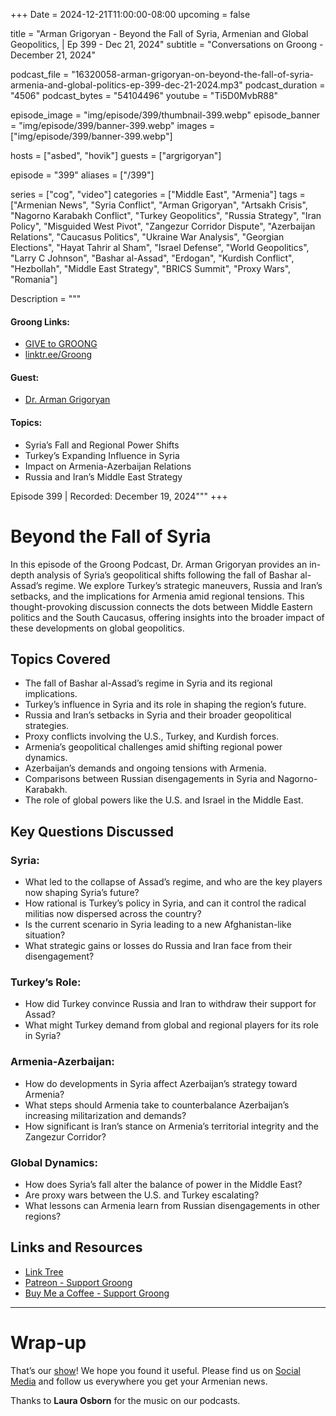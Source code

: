 +++
Date = 2024-12-21T11:00:00-08:00
upcoming = false

title = "Arman Grigoryan - Beyond the Fall of Syria, Armenian and Global Geopolitics,  | Ep 399 - Dec 21, 2024"
subtitle = "Conversations on Groong - December 21, 2024"

podcast_file = "16320058-arman-grigoryan-on-beyond-the-fall-of-syria-armenia-and-global-politics-ep-399-dec-21-2024.mp3"
podcast_duration = "4506"
podcast_bytes = "54104496"
youtube = "Ti5D0MvbR88"

episode_image = "img/episode/399/thumbnail-399.webp"
episode_banner = "img/episode/399/banner-399.webp"
images = ["img/episode/399/banner-399.webp"]

hosts = ["asbed", "hovik"]
guests = ["argrigoryan"]

episode = "399"
aliases = ["/399"]

series = ["cog", "video"]
categories = ["Middle East", "Armenia"]
tags = ["Armenian News", "Syria Conflict", "Arman Grigoryan", "Artsakh Crisis", "Nagorno Karabakh Conflict", "Turkey Geopolitics", "Russia Strategy", "Iran Policy", "Misguided West Pivot", "Zangezur Corridor Dispute", "Azerbaijan Relations", "Caucasus Politics", "Ukraine War Analysis", "Georgian Elections", "Hayat Tahrir al Sham", "Israel Defense", "World Geopolitics", "Larry C Johnson", "Bashar al-Assad", "Erdogan", "Kurdish Conflict", "Hezbollah", "Middle East Strategy", "BRICS Summit", "Proxy Wars", "Romania"]

Description = """
#### Groong Links:
* [GIVE to GROONG](https://podcasts.groong.org/donate)
* [linktr.ee/Groong](https://linktr.ee/groong)

#### Guest:
* [Dr. Arman Grigoryan](/guest/argrigoryan)

#### Topics:
* Syria’s Fall and Regional Power Shifts
* Turkey’s Expanding Influence in Syria
* Impact on Armenia-Azerbaijan Relations
* Russia and Iran’s Middle East Strategy

Episode 399 | Recorded: December 19, 2024"""
+++

# Beyond the Fall of Syria

In this episode of the Groong Podcast, Dr. Arman Grigoryan provides an in-depth analysis of Syria’s geopolitical shifts following the fall of Bashar al-Assad’s regime. We explore Turkey’s strategic maneuvers, Russia and Iran’s setbacks, and the implications for Armenia amid regional tensions. This thought-provoking discussion connects the dots between Middle Eastern politics and the South Caucasus, offering insights into the broader impact of these developments on global geopolitics.

## Topics Covered
- The fall of Bashar al-Assad’s regime in Syria and its regional implications.
- Turkey’s influence in Syria and its role in shaping the region’s future.
- Russia and Iran’s setbacks in Syria and their broader geopolitical strategies.
- Proxy conflicts involving the U.S., Turkey, and Kurdish forces.
- Armenia’s geopolitical challenges amid shifting regional power dynamics.
- Azerbaijan’s demands and ongoing tensions with Armenia.
- Comparisons between Russian disengagements in Syria and Nagorno-Karabakh.
- The role of global powers like the U.S. and Israel in the Middle East.

## Key Questions Discussed
### Syria:
- What led to the collapse of Assad’s regime, and who are the key players now shaping Syria’s future?
- How rational is Turkey’s policy in Syria, and can it control the radical militias now dispersed across the country?
- Is the current scenario in Syria leading to a new Afghanistan-like situation?
- What strategic gains or losses do Russia and Iran face from their disengagement?

### Turkey’s Role:
- How did Turkey convince Russia and Iran to withdraw their support for Assad?
- What might Turkey demand from global and regional players for its role in Syria?

### Armenia-Azerbaijan:
- How do developments in Syria affect Azerbaijan’s strategy toward Armenia?
- What steps should Armenia take to counterbalance Azerbaijan’s increasing militarization and demands?
- How significant is Iran’s stance on Armenia’s territorial integrity and the Zangezur Corridor?

### Global Dynamics:
- How does Syria’s fall alter the balance of power in the Middle East?
- Are proxy wars between the U.S. and Turkey escalating?
- What lessons can Armenia learn from Russian disengagements in other regions?

## Links and Resources
- [Link Tree](https://linktr.ee/groong)
- [Patreon - Support Groong](https://www.patreon.com/ann_groong)
- [Buy Me a Coffee - Support Groong](https://www.buymeacoffee.com/groong)

---

# Wrap-up

That’s our [show](https://podcasts.groong.org/)! We hope you found it useful. Please find us on [Social Media](https://linktr.ee/groong) and follow us everywhere you get your Armenian news.

Thanks to **Laura Osborn** for the music on our podcasts.

